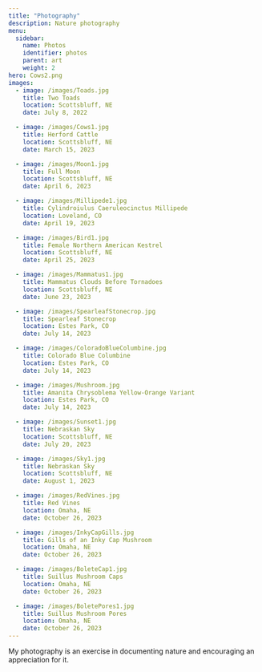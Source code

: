 ```yaml
---
title: "Photography"
description: Nature photography
menu:
  sidebar:
    name: Photos
    identifier: photos
    parent: art
    weight: 2
hero: Cows2.png
images:
  - image: /images/Toads.jpg
    title: Two Toads
    location: Scottsbluff, NE
    date: July 8, 2022

  - image: /images/Cows1.jpg
    title: Herford Cattle
    location: Scottsbluff, NE
    date: March 15, 2023

  - image: /images/Moon1.jpg
    title: Full Moon
    location: Scottsbluff, NE
    date: April 6, 2023

  - image: /images/Millipede1.jpg
    title: Cylindroiulus Caeruleocinctus Millipede
    location: Loveland, CO
    date: April 19, 2023

  - image: /images/Bird1.jpg
    title: Female Northern American Kestrel
    location: Scottsbluff, NE
    date: April 25, 2023

  - image: /images/Mammatus1.jpg
    title: Mammatus Clouds Before Tornadoes
    location: Scottsbluff, NE
    date: June 23, 2023

  - image: /images/SpearleafStonecrop.jpg
    title: Spearleaf Stonecrop
    location: Estes Park, CO
    date: July 14, 2023

  - image: /images/ColoradoBlueColumbine.jpg
    title: Colorado Blue Columbine
    location: Estes Park, CO
    date: July 14, 2023

  - image: /images/Mushroom.jpg
    title: Amanita Chrysoblema Yellow-Orange Variant
    location: Estes Park, CO
    date: July 14, 2023

  - image: /images/Sunset1.jpg
    title: Nebraskan Sky
    location: Scottsbluff, NE
    date: July 20, 2023

  - image: /images/Sky1.jpg
    title: Nebraskan Sky
    location: Scottsbluff, NE
    date: August 1, 2023

  - image: /images/RedVines.jpg
    title: Red Vines
    location: Omaha, NE
    date: October 26, 2023

  - image: /images/InkyCapGills.jpg
    title: Gills of an Inky Cap Mushroom
    location: Omaha, NE
    date: October 26, 2023

  - image: /images/BoleteCap1.jpg
    title: Suillus Mushroom Caps
    location: Omaha, NE
    date: October 26, 2023

  - image: /images/BoletePores1.jpg
    title: Suillus Mushroom Pores
    location: Omaha, NE
    date: October 26, 2023
---
```


My photography is an exercise in documenting nature and encouraging an appreciation for it.
